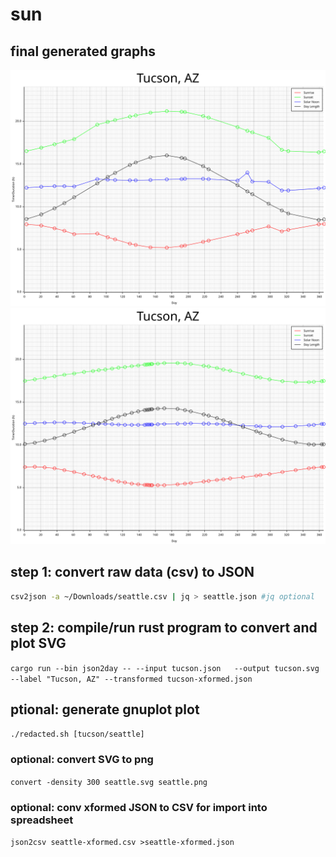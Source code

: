 # sun

## final generated graphs

![seattle](generated/seattle.svg)
![tucson](generated/tucson.svg)

## step 1: convert raw data (csv) to JSON

```bash
csv2json -a ~/Downloads/seattle.csv | jq > seattle.json #jq optional
```

## step 2: compile/run rust program to convert and plot SVG

`cargo run --bin json2day -- --input tucson.json   --output tucson.svg --label "Tucson, AZ" --transformed tucson-xformed.json`

## ptional: generate gnuplot plot

`./redacted.sh [tucson/seattle]`

### optional: convert SVG to png

`convert -density 300 seattle.svg seattle.png`

### optional: conv xformed JSON to CSV for import into spreadsheet

`json2csv seattle-xformed.csv >seattle-xformed.json`
